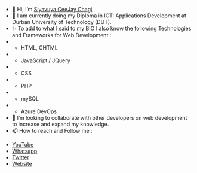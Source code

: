 - 👋 Hi, I’m <a href="https://www.youtube.com/channel/UCGSXF5lIWfyLNx3KQd-32xw" target="_blank">Siyavuya CeeJay Chagi</a>
- 🌱 I am currently doing my Diploma in ICT: Applications Development at Durban University of Technology (DUT).
- ✨ To add to what I said to my BIO I also know the following Technologies and Frameworks for Web Development : 
- * HTML, CHTML
- * JavaScript / JQuery
- * CSS
- * PHP
- * mySQL
- * Azure DevOps
- 💞️ I’m looking to collaborate with other developers on web development to increase and expand my knowledge.
- 📫 How to reach and Follow me :
<ul>
  <li><a href="https://www.youtube.com/channel/UCGSXF5lIWfyLNx3KQd-32xw" target="_blank">YouTube</a></li>
  <li><a href="https://wa.link/msob2d" target="_blank">Whatsapp</a></li>
  <li><a href="https://twitter.com/ceejay_viii" target="_blank">Twitter</a></li>
  <li><a href="https://ceejayviii.netlify.app/" target="_blank">Website</a></li>
</ul>

<!---
CeeJay-VIII/CeeJay-VIII is a ✨ special ✨ repository because its `README.md` (this file) appears on your GitHub profile.
You can click the Preview link to take a look at your changes.
--->

